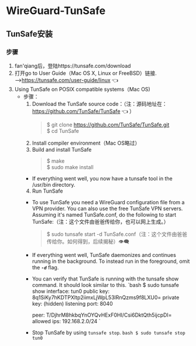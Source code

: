 # WireGuard-TunSafe
## TunSafe安装
### 步骤
   1. fan'qiang后，登陆https://tunsafe.com/download
   2. 打开go to User Guide（Mac OS X, Linux or FreeBSD）链接.  
      -->https://tunsafe.com/user-guide/linux :point_left:	
   3. Using TunSafe on POSIX compatible systems（Mac OS)
      * 步骤：
         1. Download the TunSafe source code：（注：源码地址在： https://github.com/TunSafe/TunSafe :point_left:	）
            >$ git clone https://github.com/TunSafe/TunSafe.git<br>
            >$ cd TunSafe
         2. Install compiler environment（Mac OS略过）
         3. Build and install TunSafe
            >$ make<br>
            >$ sudo make install
         - If everything went well, you now have a tunsafe tool in the /usr/bin directory.
         4. Run TunSafe
         - To use TunSafe you need a WireGuard configuration file from a VPN provider. You can also use the free TunSafe VPN servers. Assuming it's named TunSafe.conf, do the following to start TunSafe:（注：这个文件由爸爸传给你，也可以网上生成。）
            >$ sudo tunsafe start -d TunSafe.conf（注：这个文件由爸爸传给你。如何得到，后续揭秘）:eye_speech_bubble:
         - If everything went well, TunSafe daemonizes and continues running in the background. To instead run in the foreground, omit the ***`-d`*** flag.
         - You can verify that TunSafe is running with the tunsafe show command. It should look similar to this.
         `bash
            $ sudo tunsafe show
            interface: tun0
            public key: 8q1SiKy7hKDTPXltp2iimxLjWpL53lRnQzms9f8LXU0=
            private key: (hidden)
            listening port: 8040

            peer: T/DjhrM8hkbqYnOYQvHExF0HI/Csi6DktQth5ijcpDI=
            allowed ips: 192.168.2.0/24
         `
         - Stop TunSafe by using `tunsafe stop`.
         `bash
            $ sudo tunsafe stop tun0
         `
